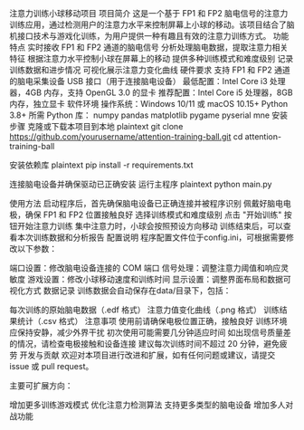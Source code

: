 注意力训练小球移动项目
项目简介
这是一个基于 FP1 和 FP2 脑电信号的注意力训练应用，通过检测用户的注意力水平来控制屏幕上小球的移动。该项目结合了脑机接口技术与游戏化训练，为用户提供一种有趣且有效的注意力训练方式。
功能特点
实时接收 FP1 和 FP2 通道的脑电信号
分析处理脑电数据，提取注意力相关特征
根据注意力水平控制小球在屏幕上的移动
提供多种训练模式和难度级别
记录训练数据和进步情况
可视化展示注意力变化曲线
硬件要求
支持 FP1 和 FP2 通道的脑电采集设备
USB 接口（用于连接脑电设备）
最低配置：Intel Core i3 处理器，4GB 内存，支持 OpenGL 3.0 的显卡
推荐配置：Intel Core i5 处理器，8GB 内存，独立显卡
软件环境
操作系统：Windows 10/11 或 macOS 10.15+
Python 3.8+
所需 Python 库：
numpy
pandas
matplotlib
pygame
pyserial
mne
安装步骤
克隆或下载本项目到本地
plaintext
git clone https://github.com/yourusername/attention-training-ball.git
cd attention-training-ball

安装依赖库
plaintext
pip install -r requirements.txt

连接脑电设备并确保驱动已正确安装
运行主程序
plaintext
python main.py

使用方法
启动程序后，首先确保脑电设备已正确连接并被程序识别
佩戴好脑电电极，确保 FP1 和 FP2 位置接触良好
选择训练模式和难度级别
点击 "开始训练" 按钮开始注意力训练
集中注意力时，小球会按照预设方向移动
训练结束后，可以查看本次训练数据和分析报告
配置说明
程序配置文件位于config.ini，可根据需要修改以下参数：

端口设置：修改脑电设备连接的 COM 端口
信号处理：调整注意力阈值和响应灵敏度
游戏设置：修改小球移动速度和训练时间
显示设置：调整界面布局和数据可视化方式
数据记录
训练数据会自动保存在data/目录下，包括：

每次训练的原始脑电数据（.edf 格式）
注意力值变化曲线（.png 格式）
训练结果统计（.csv 格式）
注意事项
使用前请确保电极位置正确，接触良好
训练环境应保持安静，减少外界干扰
初次使用可能需要几分钟适应时间
如出现信号质量差的情况，请检查电极接触和设备连接
建议每次训练时间不超过 20 分钟，避免疲劳
开发与贡献
欢迎对本项目进行改进和扩展，如有任何问题或建议，请提交 issue 或 pull request。

主要可扩展方向：

增加更多训练游戏模式
优化注意力检测算法
支持更多类型的脑电设备
增加多人对战功能
